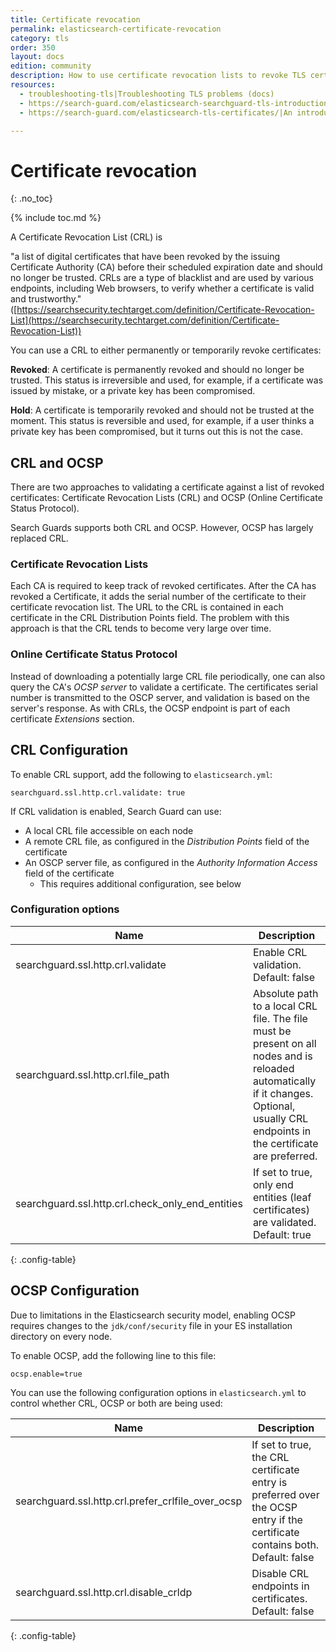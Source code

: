 ```yaml
---
title: Certificate revocation
permalink: elasticsearch-certificate-revocation
category: tls
order: 350
layout: docs
edition: community
description: How to use certificate revocation lists to revoke TLS certificates used in your Elasticsearch cluster.
resources:
  - troubleshooting-tls|Troubleshooting TLS problems (docs)  
  - https://search-guard.com/elasticsearch-searchguard-tls-introduction/|An introduction to TLS (blog post)
  - https://search-guard.com/elasticsearch-tls-certificates/|An introduction to TLS certificates (blog post)

---
```

<!---
Copyright 2020 floragunn GmbH
-->
# Certificate revocation
{: .no_toc}

{% include toc.md %}


A Certificate Revocation List (CRL) is 

"a list of digital certificates that have been revoked by the issuing Certificate Authority (CA) before their scheduled expiration date and should no longer be trusted. CRLs are a type of blacklist and are used by various endpoints, including Web browsers, to verify whether a certificate is valid and trustworthy."
([https://searchsecurity.techtarget.com/definition/Certificate-Revocation-List](https://searchsecurity.techtarget.com/definition/Certificate-Revocation-List))

You can use a CRL to either permanently or temporarily revoke certificates:

**Revoked**: A certificate is permanently revoked and should no longer be trusted. This status is irreversible and used, for example, if a certificate was issued by mistake, or a private key has been compromised.

**Hold**: A certificate is temporarily revoked and should not be trusted at the moment. This status is reversible and used, for example, if a user thinks a private key has been compromised, but it turns out this is not the case.


## CRL and OCSP

There are two approaches to validating a certificate against a list of revoked certificates: Certificate Revocation Lists (CRL) and OCSP (Online Certificate Status Protocol). 

Search Guards supports both CRL and OCSP. However, OCSP has largely replaced CRL.

### Certificate Revocation Lists

Each CA is required to keep track of revoked certificates. After the CA has revoked a Certificate, it adds the serial number of the certificate to their certificate revocation list. The URL to the CRL is contained in each certificate in the CRL Distribution Points field. The problem with this approach is that the CRL tends to become very large over time.

### Online Certificate Status Protocol

Instead of downloading a potentially large CRL file periodically, one can also query the CA's *OCSP server* to validate a certificate. The certificates serial number is transmitted to the OSCP server, and validation is based on the server's response. As with CRLs, the OCSP endpoint is part of each certificate *Extensions* section.

## CRL Configuration

To enable CRL support, add the following to `elasticsearch.yml`:

```
searchguard.ssl.http.crl.validate: true
```

If CRL validation is enabled, Search Guard can use:

* A local CRL file accessible on each node
* A remote CRL file, as configured in the *Distribution Points* field of the certificate
* An OSCP server file, as configured in the *Authority Information Access* field of the certificate
  * This requires additional configuration, see below

### Configuration options

| Name | Description |
|---|---|
| searchguard.ssl.http.crl.validate | Enable CRL validation. Default: false |
| searchguard.ssl.http.crl.file_path |  Absolute path to a local CRL file. The file must be present on all nodes and is reloaded automatically if it changes. Optional, usually CRL endpoints in the certificate are preferred.|
| searchguard.ssl.http.crl.check\_only\_end\_entities | If set to true, only end entities (leaf certificates) are validated. Default: true|
{: .config-table}


## OCSP Configuration

Due to limitations in the Elasticsearch security model, enabling OCSP requires changes to the `jdk/conf/security` file in your ES installation directory on every node.

To enable OCSP, add the following line to this file:

```
ocsp.enable=true
```  

You can use the following configuration options in `elasticsearch.yml` to control whether CRL, OCSP or both are being used:

| Name | Description |
|---|---|
| searchguard.ssl.http.crl.prefer\_crlfile\_over\_ocsp | If set to true, the CRL certificate entry is preferred over the OCSP entry if the certificate contains both. Default: false |
| searchguard.ssl.http.crl.disable_crldp | Disable CRL endpoints in certificates. Default: false|
{: .config-table}